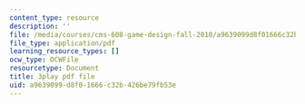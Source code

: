 ```yaml
---
content_type: resource
description: ''
file: /media/courses/cms-608-game-design-fall-2010/a9639099d8f01666c32b426be79fb53e_68564.pdf
file_type: application/pdf
learning_resource_types: []
ocw_type: OCWFile
resourcetype: Document
title: 3play pdf file
uid: a9639099-d8f0-1666-c32b-426be79fb53e
---
```

